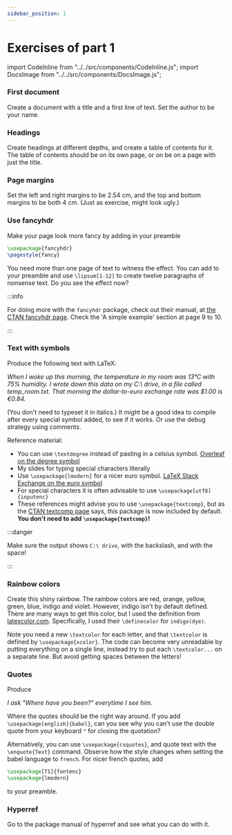 ```yaml
---
sidebar_position: 1
---
```


# Exercises of part 1

import CodeInline from "../../src/components/CodeInline.js";
import DocsImage from "../../src/components/DocsImage.js";

### First document

Create a document with a title and a first line of text. Set the author to be
your name.

### Headings

Create headings at different depths, and create a table of contents for it.
The table of contents should be on its own page, or on be on a page with just
the title.

### Page margins

Set the left and right margins to be 2.54 cm, and the top and bottom margins
to be both 4 cm. (Just as exercise, might look ugly.)

### Use fancyhdr

Make your page look more fancy by adding in your preamble

```latex
\usepackage{fancyhdr}
\pagestyle{fancy}
```

You need more than one page of text to witness the effect. You can add <CodeInline code="\usepackage{lipsum}"/>
to your preamble and use `\lipsum[1-12]` to create twelve paragraphs of nonsense
text. Do you see the effect now?

:::info

For doing more with the `fancyhdr` package, check out their manual, at
[the CTAN fancyhdr page](https://ctan.org/pkg/fancyhdr). Check the 'A simple
example' section at page 9 to 10.

:::

### Text with symbols

Produce the following text with LaTeX:

_When I woke up this morning, the temperature in my room was 13°C with 75%
humidity. I wrote down this data on my C:\ drive, in a file called
temp_room.txt. That morning the dollar-to-euro exchange rate was $1.00 is €0.84._

(You don't need to typeset it in italics.) It might be a good idea to compile
after every special symbol added, to see if it works. Or use the debug strategy
using comments.

Reference material:

* You can use `\textdegree` instead of pasting in a celsius symbol. [Overleaf on the degree symbol](https://www.overleaf.com/learn/latex/Questions/How_can_I_write_a_%C2%B0_(degree)_symbol_in_LaTeX%3F)
* My slides for typing special characters literally
* Use `\usepackage{lmodern}` for a nicer euro symbol. [LaTeX Stack Exchange on the euro symbol](https://tex.stackexchange.com/questions/9866/latest-advice-on-the-euro-symbol)
* For special characters it is often advisable to use `\usepackage[utf8]{inputenc}`
* These references might advise you to use `\usepackage{textcomp}`, but as the 
  [CTAN textcomp page](https://www.ctan.org/pkg/textcomp) says, this package is
  now included by default. **You don't need to add `\usepackage{textcomp}`!**

:::danger

Make sure the output shows `C:\ drive`, with the backslash, and with the space!

:::

### Rainbow colors

Create this shiny rainbow. The rainbow colors are red, orange, yellow, green,
blue, indigo and violet. However, indigo isn't by default defined. There are
many ways to get this color, but I used the definition from [latexcolor.com](http://latexcolor.com/).
Specifically, I used their `\definecolor` for `indigo(dye)`.

<DocsImage src="/assets/latex/rainbow_scratch68.svg" />

Note you need a new `\textcolor` for each letter, and that `\textcolor` is defined
by `\usepackage{xcolor}`. The code can become very unreadable by putting everything
on a single line, instead try to put each `\textcolor...` on a separate line.
But avoid getting spaces between the letters!

### Quotes

Produce

_I ask "Where have you been?" everytime I see him._

Where the quotes should be the right way around. If you add `\usepackage[english]{babel}`,
can you see why you can't use the double quote from your keyboard `"` for closing
the quotation?

Alternatively, you can use `\usepackage{csquotes}`, and quote text with the
`\enquote{Text}` command. Observe how the style changes when setting the babel
language to `french`. For nicer french quotes, add 
```latex
\usepackage[T1]{fontenc}
\usepackage{lmodern}
```
to your preamble.

### Hyperref

Go to the package manual of hyperref and see what you can do with it.
